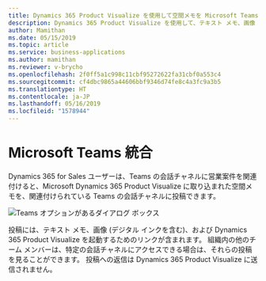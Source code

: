 ```yaml
---
title: Dynamics 365 Product Visualize を使用して空間メモを Microsoft Teams 会話チャネルに投稿
description: Dynamics 365 Product Visualize を使用して、テキスト メモ、画像 (インクを含む)、Dynamics 365 Product Visualize アプリケーションを起動するためのリンクを含む空間メモを Microsoft Teams 会話チャネルに投稿できます。
author: Mamithan
ms.date: 05/15/2019
ms.topic: article
ms.service: business-applications
ms.author: mamithan
ms.reviewer: v-brycho
ms.openlocfilehash: 2f0ff5a1c998c11cbf95272622fa31cbf0a553c4
ms.sourcegitcommit: cf4dbc9865a44606bbf9346d74fe8c4a3fc9a3b5
ms.translationtype: HT
ms.contentlocale: ja-JP
ms.lasthandoff: 05/16/2019
ms.locfileid: "1578944"
---
```

# <a name="microsoft-teams-integration"></a>Microsoft Teams 統合

Dynamics 365 for Sales ユーザーは、Teams の会話チャネルに営業案件を関連付けると、Microsoft Dynamics 365 Product Visualize に取り込まれた空間メモを、関連付けられている Teams の会話チャネルに投稿できます。 

![Teams オプションがあるダイアログ ボックス](media/teams-option.PNG "Teams オプションがあるダイアログ ボックス")

投稿には、テキスト メモ、画像 (デジタル インクを含む)、および Dynamics 365 Product Visualize を起動するためのリンクが含まれます。 組織内の他のチーム メンバーは、特定の会話チャネルにアクセスできる場合は、それらの投稿を見ることができます。 投稿への返信は Dynamics 365 Product Visualize に送信されません。

